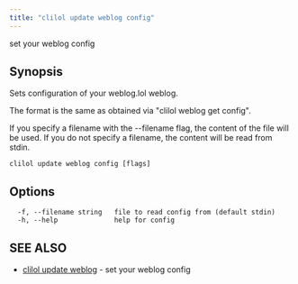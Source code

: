 ```yaml
---
title: "clilol update weblog config"
---
```


set your weblog config

## Synopsis

Sets configuration of your weblog.lol weblog.

The format is the same as obtained via "clilol weblog get config".

If you specify a filename with the --filename flag, the content of the file
will be used. If you do not specify a filename, the content will be read
from stdin.

```
clilol update weblog config [flags]
```

## Options

```
  -f, --filename string   file to read config from (default stdin)
  -h, --help              help for config
```

## SEE ALSO

* [clilol update weblog](clilol_update_weblog.md)	 - set your weblog config
